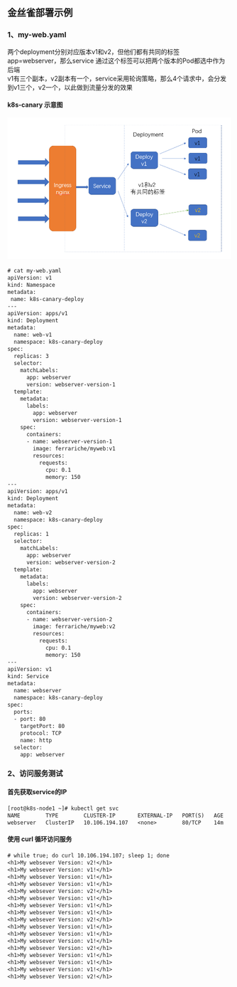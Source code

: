 ## 金丝雀部署示例
### 1、my-web.yaml
两个deployment分别对应版本v1和v2，但他们都有共同的标签 app=webserver，那么service 通过这个标签可以把两个版本的Pod都选中作为后端  
v1有三个副本，v2副本有一个，service采用轮询策略，那么4个请求中，会分发到v1三个，v2一个，以此做到流量分发的效果  
#### k8s-canary 示意图
![k8s-canary](https://github.com/cheferrari/k8s-ingress-controller-demo/blob/master/Traefik/img/k8s-canary.png)
```
# cat my-web.yaml 
apiVersion: v1
kind: Namespace
metadata:
 name: k8s-canary-deploy
---
apiVersion: apps/v1
kind: Deployment
metadata:
  name: web-v1
  namespace: k8s-canary-deploy
spec:
  replicas: 3
  selector:
    matchLabels:
      app: webserver
      version: webserver-version-1
  template:
    metadata:
      labels:
        app: webserver
        version: webserver-version-1
    spec:
      containers:
      - name: webserver-version-1
        image: ferrariche/myweb:v1
        resources:
          requests:
            cpu: 0.1
            memory: 150
---
apiVersion: apps/v1
kind: Deployment
metadata:
  name: web-v2
  namespace: k8s-canary-deploy
spec:
  replicas: 1
  selector:
    matchLabels:
      app: webserver
      version: webserver-version-2
  template:
    metadata:
      labels:
        app: webserver
        version: webserver-version-2
    spec:
      containers:
      - name: webserver-version-2
        image: ferrariche/myweb:v2
        resources:
          requests:
            cpu: 0.1
            memory: 150
---
apiVersion: v1
kind: Service
metadata:
  name: webserver
  namespace: k8s-canary-deploy
spec:
  ports:
  - port: 80
    targetPort: 80
    protocol: TCP
    name: http
  selector:
    app: webserver
```
### 2、访问服务测试
#### 首先获取service的IP
```
[root@k8s-node1 ~]# kubectl get svc
NAME        TYPE        CLUSTER-IP       EXTERNAL-IP   PORT(S)   AGE
webserver   ClusterIP   10.106.194.107   <none>        80/TCP    14m
```
#### 使用 curl 循环访问服务
```
# while true; do curl 10.106.194.107; sleep 1; done
<h1>My websever Version: v2!</h1>
<h1>My websever Version: v1!</h1>
<h1>My websever Version: v1!</h1>
<h1>My websever Version: v1!</h1>
<h1>My websever Version: v2!</h1>
<h1>My websever Version: v1!</h1>
<h1>My websever Version: v1!</h1>
<h1>My websever Version: v1!</h1>
<h1>My websever Version: v2!</h1>
<h1>My websever Version: v1!</h1>
<h1>My websever Version: v1!</h1>
<h1>My websever Version: v1!</h1>
<h1>My websever Version: v2!</h1>
<h1>My websever Version: v1!</h1>
<h1>My websever Version: v1!</h1>
<h1>My websever Version: v1!</h1>
<h1>My websever Version: v2!</h1>
```
